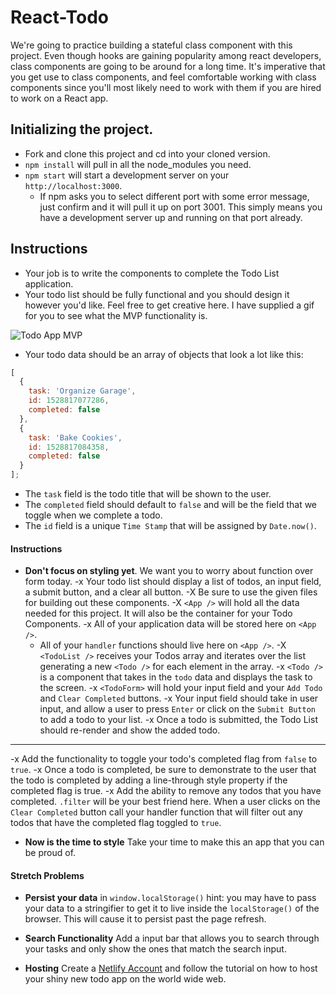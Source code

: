 # React-Todo

We're going to practice building a stateful class component with this project. Even though hooks are gaining popularity among react developers, class components are going to be around for a long time. It's imperative that you get use to class components, and feel comfortable working with class components since you'll most likely need to work with them if you are hired to work on a React app.

## Initializing the project.

- Fork and clone this project and cd into your cloned version.
- `npm install` will pull in all the node_modules you need.
- `npm start` will start a development server on your `http://localhost:3000`.
  - If npm asks you to select different port with some error message, just confirm and it will pull it up on port 3001. This simply means you have a development server up and running on that port already.

## Instructions

- Your job is to write the components to complete the Todo List application.
- Your todo list should be fully functional and you should design it however you'd like. Feel free to get creative here. I have supplied a gif for you to see what the MVP functionality is.

![Todo App MVP](todo.gif)

- Your todo data should be an array of objects that look a lot like this:

```js
[
  {
    task: 'Organize Garage',
    id: 1528817077286,
    completed: false
  },
  {
    task: 'Bake Cookies',
    id: 1528817084358,
    completed: false
  }
];
```

- The `task` field is the todo title that will be shown to the user.
- The `completed` field should default to `false` and will be the field that we toggle when we complete a todo.
- The `id` field is a unique `Time Stamp` that will be assigned by `Date.now()`.

#### Instructions

- **Don't focus on styling yet**. We want you to worry about function over form today.
-x Your todo list should display a list of todos, an input field, a submit button, and a clear all button.
-X Be sure to use the given files for building out these components.
-X `<App />` will hold all the data needed for this project. It will also be the container for your Todo Components.
  -x All of your application data will be stored here on `<App />`.
  - All of your `handler` functions should live here on `<App />`.
-X `<TodoList />` receives your Todos array and iterates over the list generating a new `<Todo />` for each element in the array.
-x `<Todo />` is a component that takes in the `todo` data and displays the task to the screen.
-x `<TodoForm>` will hold your input field and your `Add Todo` and `Clear Completed` buttons.
  -x Your input field should take in user input, and allow a user to press `Enter` or click on the `Submit Button` to add a todo to your list.
  -x Once a todo is submitted, the Todo List should re-render and show the added todo.

---

-x Add the functionality to toggle your todo's completed flag from `false` to `true`.
  -x Once a todo is completed, be sure to demonstrate to the user that the todo is completed by adding a line-through style property if the completed flag is true.
-x Add the ability to remove any todos that you have completed. `.filter` will be your best friend here. When a user clicks on the `Clear Completed` button call your handler function that will filter out any todos that have the completed flag toggled to `true`.
- **Now is the time to style** Take your time to make this an app that you can be proud of.

#### Stretch Problems

- **Persist your data** in `window.localStorage()` hint: you may have to pass your data to a stringifier to get it to live inside the `localStorage()` of the browser. This will cause it to persist past the page refresh.

- **Search Functionality** Add a input bar that allows you to search through your tasks and only show the ones that match the search input.

- **Hosting** Create a [Netlify Account](https://www.netlify.com/) and follow the tutorial on how to host your shiny new todo app on the world wide web.
